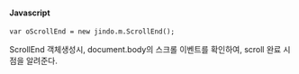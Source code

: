 #### Javascript

	var oScrollEnd = new jindo.m.ScrollEnd();

ScrollEnd 객체생성시, document.body의 스크롤 이벤트를 확인하여, scroll 완료 시점을 알려준다.